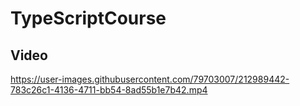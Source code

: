# TypeScriptCourse

## Video


https://user-images.githubusercontent.com/79703007/212989442-783c26c1-4136-4711-bb54-8ad55b1e7b42.mp4

